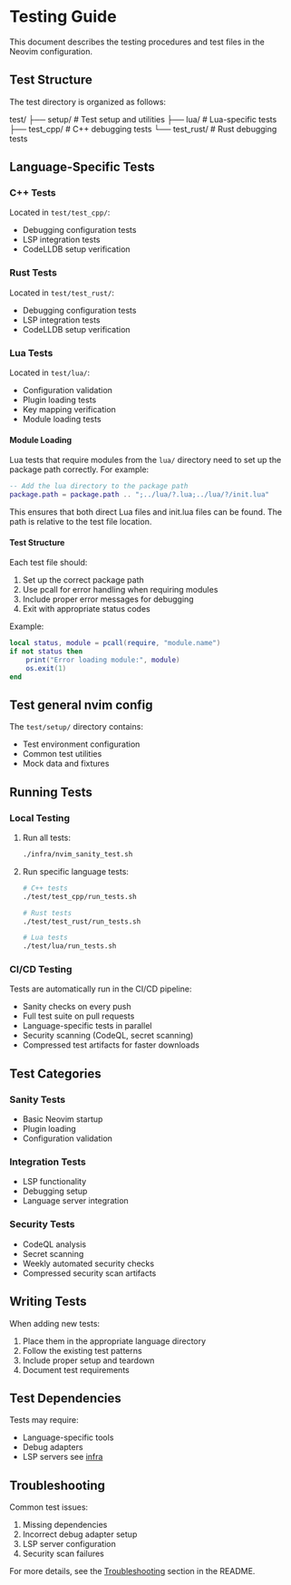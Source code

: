 # Testing Guide

This document describes the testing procedures and test files in the Neovim configuration.

## Test Structure

The test directory is organized as follows:

test/
├── setup/          # Test setup and utilities
├── lua/            # Lua-specific tests
├── test_cpp/       # C++ debugging tests
└── test_rust/      # Rust debugging tests

## Language-Specific Tests

### C++ Tests

Located in `test/test_cpp/`:

- Debugging configuration tests
- LSP integration tests
- CodeLLDB setup verification

### Rust Tests

Located in `test/test_rust/`:

- Debugging configuration tests
- LSP integration tests
- CodeLLDB setup verification

### Lua Tests

Located in `test/lua/`:

- Configuration validation
- Plugin loading tests
- Key mapping verification
- Module loading tests

#### Module Loading

Lua tests that require modules from the `lua/` directory need to set up the package path correctly. For example:

```lua
-- Add the lua directory to the package path
package.path = package.path .. ";../lua/?.lua;../lua/?/init.lua"
```

This ensures that both direct Lua files and init.lua files can be found. The path is relative to the test file location.

#### Test Structure

Each test file should:

1. Set up the correct package path
2. Use pcall for error handling when requiring modules
3. Include proper error messages for debugging
4. Exit with appropriate status codes

Example:

```lua
local status, module = pcall(require, "module.name")
if not status then
    print("Error loading module:", module)
    os.exit(1)
end
```

## Test general nvim config

The `test/setup/` directory contains:

- Test environment configuration
- Common test utilities
- Mock data and fixtures

## Running Tests

### Local Testing

1. Run all tests:

   ```bash
   ./infra/nvim_sanity_test.sh
   ```

2. Run specific language tests:

   ```bash
   # C++ tests
   ./test/test_cpp/run_tests.sh

   # Rust tests
   ./test/test_rust/run_tests.sh

   # Lua tests
   ./test/lua/run_tests.sh
   ```

### CI/CD Testing

Tests are automatically run in the CI/CD pipeline:

- Sanity checks on every push
- Full test suite on pull requests
- Language-specific tests in parallel
- Security scanning (CodeQL, secret scanning)
- Compressed test artifacts for faster downloads

## Test Categories

### Sanity Tests

- Basic Neovim startup
- Plugin loading
- Configuration validation

### Integration Tests

- LSP functionality
- Debugging setup
- Language server integration

### Security Tests

- CodeQL analysis
- Secret scanning
- Weekly automated security checks
- Compressed security scan artifacts

## Writing Tests

When adding new tests:

1. Place them in the appropriate language directory
2. Follow the existing test patterns
3. Include proper setup and teardown
4. Document test requirements

## Test Dependencies

Tests may require:

- Language-specific tools
- Debug adapters
- LSP servers
see [infra](infrastructure.md)

## Troubleshooting

Common test issues:

1. Missing dependencies
2. Incorrect debug adapter setup
3. LSP server configuration
4. Security scan failures

For more details, see the [Troubleshooting](README.md#troubleshooting) section in the README.
